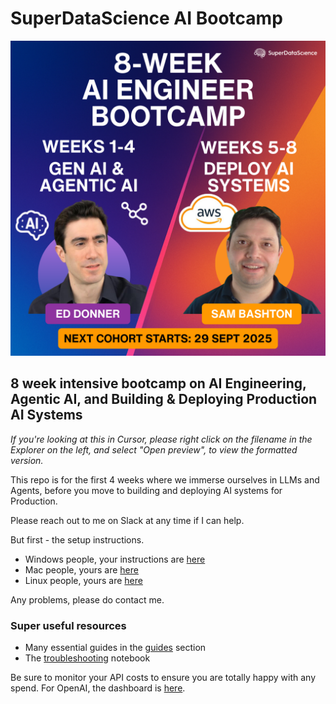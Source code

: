 # SuperDataScience AI Bootcamp

![Bootcamp](assets/banner2.png)

## 8 week intensive bootcamp on AI Engineering, Agentic AI, and Building & Deploying Production AI Systems


_If you're looking at this in Cursor, please right click on the filename in the Explorer on the left, and select "Open preview", to view the formatted version._

This repo is for the first 4 weeks where we immerse ourselves in LLMs and Agents, before you move to building and deploying AI systems for Production.

Please reach out to me on Slack at any time if I can help.

But first - the setup instructions.

- Windows people, your instructions are [here](setup/SETUP-PC.md)
- Mac people, yours are [here](setup/SETUP-mac.md)
- Linux people, yours are [here](setup/SETUP-linux.md)

Any problems, please do contact me.

### Super useful resources

- Many essential guides in the [guides](guides/01_intro.ipynb) section
- The [troubleshooting](setup/troubleshooting.ipynb) notebook

Be sure to monitor your API costs to ensure you are totally happy with any spend. For OpenAI, the dashboard is [here](https://platform.openai.com/usage).